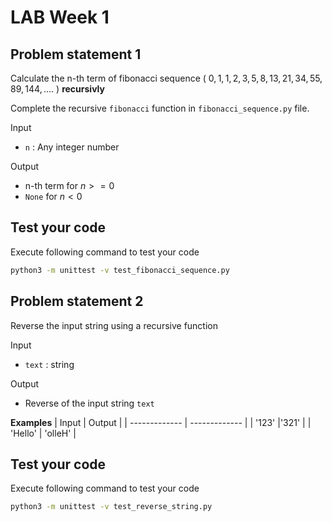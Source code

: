 # LAB Week 1

## Problem statement 1
Calculate the n-th term of fibonacci sequence ( $0, 1, 1, 2, 3, 5, 8, 13, 21, 34, 55, 89, 144, ....$ ) **recursivly**

Complete the recursive `fibonacci` function in `fibonacci_sequence.py` file.

Input
- `n` : Any integer number

Output
- n-th term for $n >= 0$
- `None` for $n < 0$


## Test your code
Execute following command to test your code
```bash
python3 -m unittest -v test_fibonacci_sequence.py
```
## Problem statement 2
Reverse the input string using a recursive function

Input
- `text` : string

Output
- Reverse of the input string `text`

**Examples**
| Input  | Output |
| ------------- | ------------- |
| '123'  |'321'  |
| 'Hello'  | 'olleH'  |


## Test your code
Execute following command to test your code
```bash
python3 -m unittest -v test_reverse_string.py
```